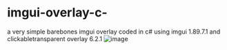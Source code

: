 # imgui-overlay-c-
a very simple barebones imgui overlay coded in c# using imgui 1.89.7.1 and clickabletransparent overlay 6.2.1
![image](https://github.com/user-attachments/assets/24b5020c-190a-48a4-8c34-4f83c7cdf49f)

